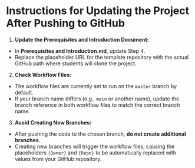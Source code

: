 # Instructions for Updating the Project After Pushing to GitHub

1. **Update the Prerequisites and Introduction Document:**

- In **Prerequisites and Introduction.md**, update Step 4.
- Replace the placeholder URL for the template repository with the actual GitHub path where students will clone the project.

2. **Check Workflow Files:**

- The workflow files are currently set to run on the `master` branch by default.
- If your branch name differs (e.g., `main` or another name), update the branch reference in both workflow files to match the correct branch name.

3. **Avoid Creating New Branches:**

- After pushing the code to the chosen branch, **do not create additional branches.**
- Creating new branches will trigger the workflow files, causing the placeholders `{Owner}` and `{Repo}` to be automatically replaced with values from your GitHub repository.
